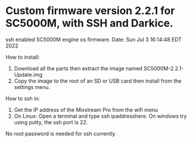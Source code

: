 # Custom firmware version 2.2.1 for SC5000M, with SSH and Darkice.
ssh enabled SC5000M engine os firmware.
Date: Sun Jul  3 16:14:48 EDT 2022

How to install:
  1) Download all the parts then extract the image named SC5000M-2.2.1-Update.img
  2) Copy the image to the root of an SD or USB card then install from the settings menu.

How to ssh in:
  1) Get the IP address of the Mixstream Pro from the wifi menu
  2) On Linux: Open a terminal and type ssh ipaddresshere. On windows try using putty, the ssh port is 22.

No root password is needed for ssh currently
